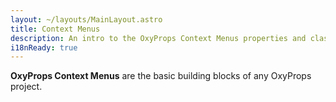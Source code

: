 ```yaml
---
layout: ~/layouts/MainLayout.astro
title: Context Menus
description: An intro to the OxyProps Context Menus properties and classes syntax.
i18nReady: true
---
```


**OxyProps Context Menus** are the basic building blocks of any OxyProps project.
